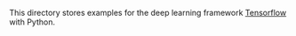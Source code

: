 This directory stores examples for the deep learning framework [Tensorflow](https://www.tensorflow.org/) with Python.
